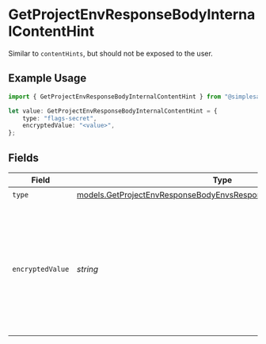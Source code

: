 # GetProjectEnvResponseBodyInternalContentHint

Similar to `contentHints`, but should not be exposed to the user.

## Example Usage

```typescript
import { GetProjectEnvResponseBodyInternalContentHint } from "@simplesagar/vercel/models/getprojectenvop.js";

let value: GetProjectEnvResponseBodyInternalContentHint = {
    type: "flags-secret",
    encryptedValue: "<value>",
};
```

## Fields

| Field                                                                                                                                          | Type                                                                                                                                           | Required                                                                                                                                       | Description                                                                                                                                    |
| ---------------------------------------------------------------------------------------------------------------------------------------------- | ---------------------------------------------------------------------------------------------------------------------------------------------- | ---------------------------------------------------------------------------------------------------------------------------------------------- | ---------------------------------------------------------------------------------------------------------------------------------------------- |
| `type`                                                                                                                                         | [models.GetProjectEnvResponseBodyEnvsResponse200ApplicationJSONType](../models/getprojectenvresponsebodyenvsresponse200applicationjsontype.md) | :heavy_check_mark:                                                                                                                             | N/A                                                                                                                                            |
| `encryptedValue`                                                                                                                               | *string*                                                                                                                                       | :heavy_check_mark:                                                                                                                             | Contains the `value` of the env variable, encrypted with a special key to make decryption possible in the subscriber Lambda.                   |